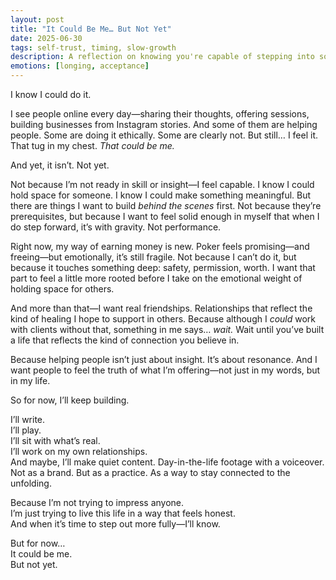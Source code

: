```yaml
---
layout: post
title: "It Could Be Me… But Not Yet"
date: 2025-06-30
tags: self-trust, timing, slow-growth
description: A reflection on knowing you're capable of stepping into something—while still choosing to wait until you're more deeply rooted.
emotions: [longing, acceptance]
---
```


I know I could do it.

I see people online every day—sharing their thoughts, offering sessions, building businesses from Instagram stories. And some of them are helping people. Some are doing it ethically. Some are clearly not. But still… I feel it. That tug in my chest. *That could be me.*

And yet, it isn’t. Not yet.

Not because I’m not ready in skill or insight—I feel capable. I know I could hold space for someone. I know I could make something meaningful. But there are things I want to build *behind the scenes* first. Not because they’re prerequisites, but because I want to feel solid enough in myself that when I do step forward, it’s with gravity. Not performance.

Right now, my way of earning money is new. Poker feels promising—and freeing—but emotionally, it’s still fragile. Not because I can’t do it, but because it touches something deep: safety, permission, worth. I want that part to feel a little more rooted before I take on the emotional weight of holding space for others.

And more than that—I want real friendships. Relationships that reflect the kind of healing I hope to support in others. Because although I *could* work with clients without that, something in me says… *wait.* Wait until you’ve built a life that reflects the kind of connection you believe in.

Because helping people isn’t just about insight. It’s about resonance. And I want people to feel the truth of what I’m offering—not just in my words, but in my life.

So for now, I’ll keep building.

I’ll write.  
I’ll play.  
I’ll sit with what’s real.  
I’ll work on my own relationships.  
And maybe, I’ll make quiet content. Day-in-the-life footage with a voiceover. Not as a brand. But as a practice. As a way to stay connected to the unfolding.

Because I’m not trying to impress anyone.  
I’m just trying to live this life in a way that feels honest.  
And when it’s time to step out more fully—I’ll know.

But for now…  
It could be me.  
But not yet.
